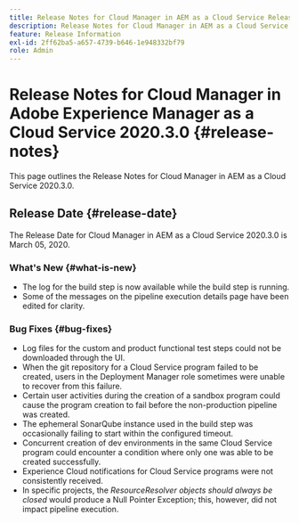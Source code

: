 ```yaml
---
title: Release Notes for Cloud Manager in AEM as a Cloud Service Release 2020.3.0
description: Release Notes for Cloud Manager in AEM as a Cloud Service Release 2020.3.0
feature: Release Information
exl-id: 2ff62ba5-a657-4739-b646-1e948332bf79
role: Admin
---
```

# Release Notes for Cloud Manager in Adobe Experience Manager as a Cloud Service 2020.3.0 {#release-notes}

This page outlines the Release Notes for Cloud Manager in AEM as a Cloud Service 2020.3.0.

## Release Date {#release-date}

The Release Date for Cloud Manager in AEM as a Cloud Service 2020.3.0 is March 05, 2020.

### What's New {#what-is-new}

* The log for the build step is now available while the build step is running.
* Some of the messages on the pipeline execution details page have been edited for clarity.

### Bug Fixes  {#bug-fixes}

* Log files for the custom and product functional test steps could not be downloaded through the UI.
* When the git repository for a Cloud Service program failed to be created, users in the Deployment Manager role sometimes were unable to recover from this failure.
* Certain user activities during the creation of a sandbox program could cause the program creation to fail before the non-production pipeline was created.
* The ephemeral SonarQube instance used in the build step was occasionally failing to start within the configured timeout.
* Concurrent creation of dev environments in the same Cloud Service program could encounter a condition where only one was able to be created successfully.
* Experience Cloud notifications for Cloud Service programs were not consistently received.
* In specific projects, the *ResourceResolver objects should always be closed* would produce a Null Pointer Exception; this, however, did not impact pipeline execution.

